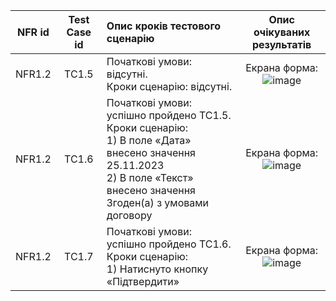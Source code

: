 |NFR id|Test Case id|Опис кроків тестового сценарію|Опис очікуваних результатів|
|:-:|:-:|:-|:-:|
|NFR1.2|TC1.5|Початкові умови: відсутні. <br> Кроки сценарію: відсутні.|Екрана форма: <br> ![image](https://user-images.githubusercontent.com/79866648/197408397-005af6ba-dc42-4a4f-9dc6-412638eb38da.png)
|NFR1.2|TC1.6|Початкові умови: успішно пройдено TC1.5. <br> Кроки сценарію: <br> 1) В поле «Дата» внесено значення 25.11.2023 <br> 2) В поле «Текст» внесено значення Згоден(а) з умовами договору|Екрана форма: <br> ![image](https://user-images.githubusercontent.com/79866648/197408496-1fcdef6f-9c21-452c-86ed-e1e333f91670.png)
|NFR1.2|TC1.7|Початкові умови: успішно пройдено TC1.6. <br> Кроки сценарію: <br> 1) Натиснуто кнопку «Підтвердити»|Екрана форма: <br> ![image](https://user-images.githubusercontent.com/79866648/197408669-d243c529-6af0-4bcf-9b1c-2067cc976493.png)
